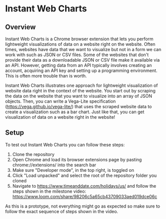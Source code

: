 # Instant Web Charts

## Overview

Instant Web Charts is a Chrome browser extension that lets you perform lightweight visualizations of data on a website right on the website. Often times, websites have data that we want to visualize but not in a form we can work with such as JSON or CSV files. Some of the websites that don't provide their data as a downloadable JSON or CSV file make it available via an API. However, getting data from an API typically involves creating an account, acquiring an API key and setting up a programming environment. This is often more trouble than is worth.

Instant Web Charts illustrates one approach for lightweight visualization of website data right in the context of the website. You start out by scraping the data on the website that you want to visualize into an array of JSON objects. Then, you can write a Vega-Lite specification (https://vega.github.io/vega-lite/) that uses the scraped website data to create a visualization such as a bar chart. Just like that, you can get visualization of data on a website right in the website!

## Setup

To test out Instant Web Charts you can follow these steps:
1. Clone the repository
2. Open Chrome and load its browser extensions page by pasting chrome://extensions/ into the search bar
3. Make sure "Developer mode", in the top right, is toggled on
4. Click "Load unpacked" and select the root of the repository folder you cloned
5. Navigate to https://www.timeanddate.com/holidays/us/ and follow the steps shown in the milestone video: https://www.loom.com/share/98206c5a65cb43709033aed019dce06c

As this is a prototype, not everything might go as expected so make sure to follow the exact sequence of steps shown in the video.